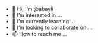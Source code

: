 - 👋 Hi, I’m @abayli
- 👀 I’m interested in ...
- 🌱 I’m currently learning ...
- 💞️ I’m looking to collaborate on ...
- 📫 How to reach me ...

<!---
abayli/abayli is a ✨ special ✨ repository because its `README.md` (this file) appears on your GitHub profile.
You can click the Preview link to take a look at your changes.
--->
